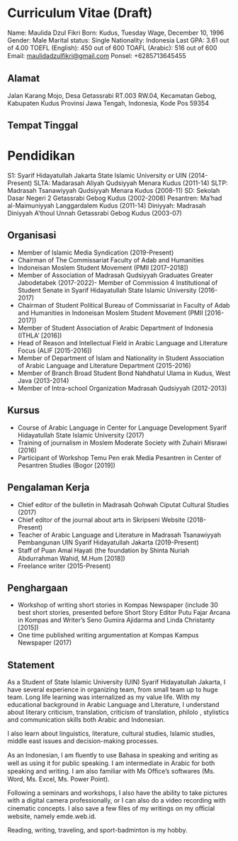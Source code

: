 # Curriculum Vitae (Draft)

Name: Maulida Dzul Fikri
Born: Kudus, Tuesday Wage, December 10, 1996
Gender: Male
Marital status: Single
Nationality: Indonesia
Last GPA: 3.61 out of 4.00
TOEFL (English): 450 out of 600
TOAFL (Arabic): 516 out of 600
Email: maulidadzulﬁkri@gmail.com
Ponsel: +6285713645455

## Alamat
Jalan Karang Mojo, Desa Getassrabi RT.003 RW.04, Kecamatan Gebog, Kabupaten Kudus Provinsi Jawa
Tengah, Indonesia, Kode Pos 59354

## Tempat Tinggal


# Pendidikan

S1: Syarif Hidayatullah Jakarta State Islamic University or UIN (2014-Present)
SLTA: Madarasah Aliyah Qudsiyyah Menara Kudus (2011-14)
SLTP: Madrasah Tsanawiyyah Qudsiyyah Menara Kudus (2008-11)
SD: Sekolah Dasar Negeri 2 Getassrabi Gebog Kudus (2002-2008)
Pesantren: Ma’had al-Maimuniyyah Langgardalem Kudus (2011-14)
Diniyyah: Madrasah Diniyyah A'thoul Unnah Getassrabi Gebog Kudus (2003-07)

## Organisasi

- Member of Islamic Media Syndication (2019-Present)
- Chairman of The Commissariat Faculty of Adab and Humanities
- Indoneisan Moslem Student Movement (PMII [2017–2018])
- Member of Association of Madrasah Qudsiyyah Graduates Greater Jabodetabek (2017-2022)- Member of Commission 4 Institutional of Student Senate
in Syarif Hidayatullah State Islamic University (2016-2017)
- Chairman of Student Political Bureau of Commissariat
in Faculty of Adab and Humanities in Indoneisan Moslem Student Movement (PMII [2016-2017])
- Member of Student Association of Arabic Department of Indonesia (ITHLA’ [2016])
- Head of Reason and Intellectual Field in Arabic Language and Literature Focus (ALIF [2015-2016])
- Member of Department of Islam and Nationality
in Student Association of Arabic Language and Literature Department (2015-2016)
- Member of Branch Broad Student Bond Nahdhatul Ulama in Kudus, West Java (2013-2014)
- Member of Intra-school Organization Madrasah Qudsiyyah (2012-2013)

## Kursus

- Course of Arabic Language
in Center for Language Development Syarif Hidayatullah State Islamic University (2017)
- Training of journalism in Moslem Moderate Society with Zuhairi Misrawi (2016)
- Participant of Workshop Temu Pen erak Media Pesantren in Center of Pesantren Studies (Bogor [2019])

## Pengalaman Kerja

- Chief editor of the bulletin in Madrasah Qohwah Ciputat Cultural Studies (2017)
- Chief editor of the journal about arts in Skripseni Website (2018-Present)
- Teacher of Arabic Language and Literature
in Madrasah Tsanawiyyah Pembangunan UIN Syarif Hidayatullah Jakarta (2019-Present)
- Staﬀ of Puan Amal Hayati (the foundation by Shinta Nuriah Abdurrahman Wahid, M.Hum [2018])
- Freelance writer (2015-Present)

## Penghargaan

- Workshop of writing short stories in Kompas Newspaper
(include 30 best short stories, presented before Short Story Editor Putu Fajar Arcana
in Kompas and Writer’s Seno Gumira Ajidarma and Linda Christanty [2015])
- One time published writing argumentation at Kompas Kampus Newspaper (2017)

## Statement

As a Student of State Islamic University (UIN) Syarif Hidayatullah Jakarta, I have several experience in organizing team, from small team up to huge team. Long life learning was internalized as my value life. With my educational background in Arabic Language and Literature, I understand about literary criticism, translation, criticism of translation, philolo , stylistics and communication skills both Arabic and Indonesian.

I also learn about linguistics, literature, cultural studies, Islamic studies, middle east issues and decision-making processes.

As an Indonesian, I am ﬂuently to use Bahasa in speaking and writing as well as using it for public speaking. I am intermediate in Arabic for both speaking and writing. I am also familiar with Ms Oﬃce’s softwares (Ms. Word, Ms. Excel, Ms. Power Point).

Following a seminars and workshops, I also have the ability to take pictures with a digital camera professionally, or I can also do a video recording with cinematic concepts. I also save a few ﬁles of my writings on my oﬃcial website, namely emde.web.id.

Reading, writing, traveling, and sport-badminton is my hobby.